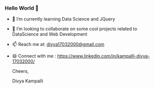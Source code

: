 ### Hello World 👋

- 🌱 I’m currently learning Data Science and JQuery
- 👯 I’m looking to collaborate on some cool projects related to DataScience and Web Development
- 📫 Reach me at: divya17032000@gmail.com
- 😄 Connect with me : https://www.linkedin.com/in/kampalli-divya-17032000/


  Cheers,
  
  
  Divya Kampalli

